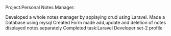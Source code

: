 Project:Personal Notes Manager:

Developed a whole notes manager by applaying crud using Laravel. 
Made a Database using mysql
Created Form
made add,update and deletion of notes
displayed notes separately
Completed task:Laravel Developer set-2 profile
